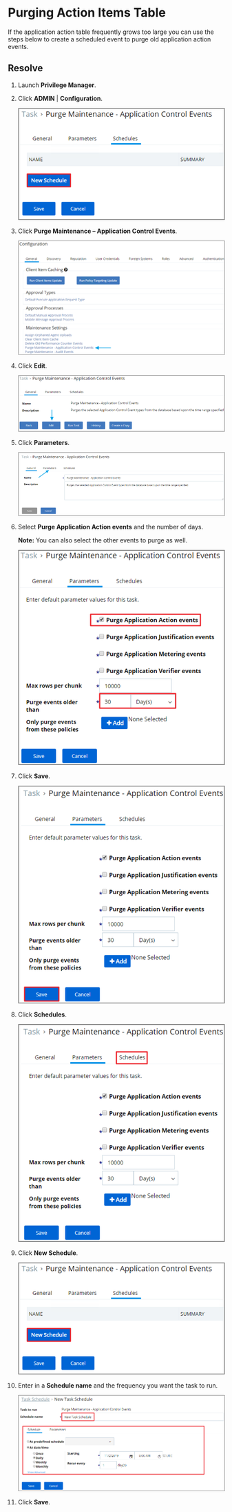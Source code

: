 [title]: # (Purging Action Items Table)
[tags]: # (maintenance)
[priority]: # (2)
# Purging Action Items Table

If the application action table frequently grows too large you can use the steps
below to create a scheduled event to purge old application action events.

## Resolve

1.  Launch **Privilege Manager**.

2.  Click **ADMIN** \| **Configuration**.

    ![Purge Maintenance - Application Control Events](images/1ffb7168b103b6750c1e604c4e32867d.png)

3.  Click **Purge Maintenance – Application Control Events**.

    ![Configuration Selection](images/d95d4990e288d347ec620055fc64d30b.png)

4.  Click **Edit**.

    ![Configuration Selection](images/417d88495e046faeda625fb236a09089.png)

5.  Click **Parameters**.

    ![Configuration Selection](images/e8d4fc4d79a9be3fc5727363e709a0ec.png)

6.  Select **Purge Application Action events** and the number of days.

    **Note:** You can also select the other events to purge as well.

    ![Configuration Selection](images/cc433e2d95011702317d0e8e7292fcbe.png)

7.  Click **Save**.

    ![Configuration Selection](images/f0086a50bb80fc400c5d1234e6ea42ce.png)

8.  Click **Schedules**.

    ![Configuration Selection](images/73232354d3ed7c0144fa9ef569290d83.png)

9.  Click **New Schedule**.

    ![Configuration Selection](images/1ffb7168b103b6750c1e604c4e32867d.png)

10. Enter in a **Schedule name** and the frequency you want the task to run.

    ![Configuration Selection](images/101511aee2b9fdb53758480060c2e53d.png)

11. Click **Save**.
